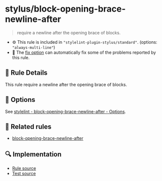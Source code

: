 # stylus/block-opening-brace-newline-after

> require a newline after the opening brace of blocks.

- :gear: This rule is included in `"stylelint-plugin-stylus/standard"`. (options: `"always-multi-line"`)
- :wrench: The [fix option](https://stylelint.io/user-guide/usage/options#fix) can automatically fix some of the problems reported by this rule.

## :book: Rule Details

This rule require a newline after the opening brace of blocks.

## :wrench: Options

See [stylelint - block-opening-brace-newline-after - Options](https://stylelint.io/user-guide/rules/block-opening-brace-newline-after#options).

## :couple: Related rules

- [block-opening-brace-newline-after]

[block-opening-brace-newline-after]: https://stylelint.io/user-guide/rules/block-opening-brace-newline-after

## :mag: Implementation

- [Rule source](https://github.com/ota-meshi/stylelint-plugin-stylus/blob/master/lib/rules/block-opening-brace-newline-after.js)
- [Test source](https://github.com/ota-meshi/stylelint-plugin-stylus/blob/master/tests/lib/rules/block-opening-brace-newline-after.js)
